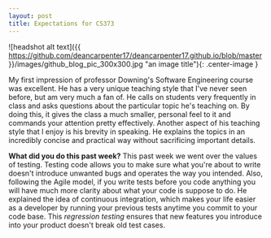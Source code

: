 ```yaml
---
layout: post
title: Expectations for CS373
---
```


![headshot alt text]({{ https://github.com/deancarpenter17/deancarpenter17.github.io/blob/master }}/images/github_blog_pic_300x300.jpg "an image title"){: .center-image }

  My first impression of professor Downing's Software Engineering course was excellent. He has a very unique teaching style that I've never seen before, but am very much a fan of. He calls on students very frequently in class and asks questions about the particular topic he's teaching on. By doing this, it gives the class a much smaller, personal feel to it and commands your attention pretty effectively. Another aspect of his teaching style that I enjoy is his brevity in speaking. He explains the topics in an incredibly concise and practical way without sacrificing important details.
  
  **What did you do this past week?** This past week we went over the values of testing. Testing code allows you to make sure what you're about to write doesn't introduce unwanted bugs and operates the way you intended. Also, following the Agile model, if you write tests before you code anything you will have much more clarity about what your code is suppose to do. He explained the idea of continuous integration, which makes your life easier as a developer by running your previous tests anytime you commit to your code base. This _regression testing_ ensures that new features you introduce into your product doesn't break old test cases. 
